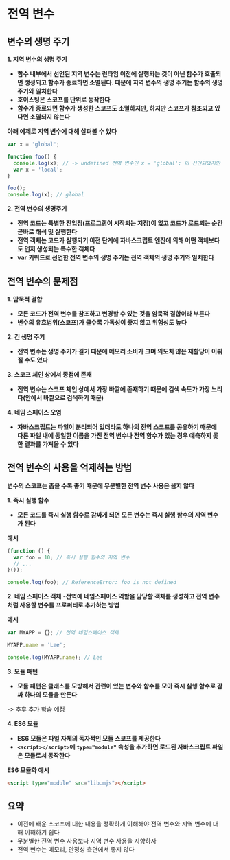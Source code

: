 # 전역 변수

## 변수의 생명 주기

**1. 지역 변수의 생명 주기**
- **함수 내부에서 선언된 지역 변수는 런타임 이전에 실행되는 것이 아닌 함수가 호출되면 생성되고 함수가 종료하면 소멸된다. 때문에 지역 변수의 생명 주기는 함수의 생명 주기와 일치한다**
- **호이스팅은 스코프를 단위로 동작한다**
- **함수가 종료되면 함수가 생성한 스코프도 소멸하지만, 하지만 스코프가 참조되고 있다면 소멸되지 않는다**

**아래 예제로 지역 변수에 대해 살펴볼 수 있다**

```js
var x = 'global';

function foo() {
  console.log(x); // -> undefined 전역 변수인 x = 'global'; 이 선언되었지만 함수의 호출과 동시에 지역 스코프에 위치한 지역 변수 var x = 'local'이 선언(값의 할당이 아닌)되었기 때문에 undefined를 출력한다
  var x = 'local';
}

foo();
console.log(x); // global
```

**2. 전역 변수의 생명주기**
- **전역 코드는 특별한 진입점(프로그램이 시작되는 지점)이 없고 코드가 로드되는 순간 곧바로 해석 및 실행한다**
- **전역 객체는 코드가 실행되기 이전 단계에 자바스크립트 엔진에 의해 어떤 객체보다도 먼저 생성되는 특수한 객체다**
- **var 키워드로 선언한 전역 변수의 생명 주기는 전역 객체의 생명 주기와 일치한다**

## 전역 변수의 문제점

**1. 암묵적 결합**
- **모든 코드가 전역 변수를 참조하고 변경할 수 있는 것을 암묵적 결합이라 부른다**
- **변수의 유효범위(스코프)가 클수록 가독성이 좋지 않고 위험성도 높다**

**2. 긴 생명 주기**
- **전역 변수는 생명 주기가 길기 때문에 메모리 소비가 크며 의도치 않은 재할당이 이뤄질 수도 있다**

**3. 스코프 체인 상에서 종점에 존재**
- **전역 변수는 스코프 체인 상에서 가장 바깥에 존재하기 때문에 검색 속도가 가장 느리다(안에서 바깥으로 검색하기 때문)**

**4. 네임 스페이스 오염**
- **자바스크립트는 파일이 분리되어 있더라도 하나의 전역 스코프를 공유하기 때문에 다른 파일 내에 동일한 이름을 가진 전역 변수나 전역 함수가 있는 경우 예측하지 못한 결과를 가져올 수 있다**

## 전역 변수의 사용을 억제하는 방법

**변수의 스코프는 좁을 수록 좋기 때문에 무분별한 전역 변수 사용은 옳지 않다**

**1. 즉시 실행 함수**
- **모든 코드를 즉시 실행 함수로 감싸게 되면 모든 변수는 즉시 실행 함수의 지역 변수가 된다**

**예시**

```js
(function () {
  var foo = 10; // 즉시 실행 함수의 지역 변수
  // ...
}());

console.log(foo); // ReferenceError: foo is not defined
```

**2. 네임 스페이스 객체**
-**전역에 네임스페이스 역할을 담당할 객체를 생성하고 전역 변수처럼 사용할 변수를 프로퍼티로 추가하는 방법**

**예시**

```js
var MYAPP = {}; // 전역 네임스페이스 객체

MYAPP.name = 'Lee';

console.log(MYAPP.name); // Lee
```

**3. 모듈 패턴**
- **모듈 패턴은 클래스를 모방해서 관련이 있는 변수와 함수를 모아 즉시 실행 함수로 감싸 하나의 모듈을 만든다**

-> 추후 추가 학습 예정

**4. ES6 모듈**

- **ES6 모듈은 파일 자체의 독자적인 모듈 스코프를 제공한다**
- **`<script></script>`에 `type="module"` 속성을 추가하면 로드된 자바스크립트 파일은 모듈로서 동작한다**

**ES6 모듈화 예시**

```html
<script type="module" src="lib.mjs"></script>
```

## 요약

- 이전에 배운 스코프에 대한 내용을 정확하게 이해해야 전역 변수와 지역 변수에 대해 이해하기 쉽다
- 무분별한 전역 변수 사용보다 지역 변수 사용을 지향하자
- 전역 변수는 메모리, 안정성 측면에서 좋지 않다



